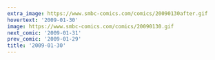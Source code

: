 ```yaml
---
extra_image: https://www.smbc-comics.com/comics/20090130after.gif
hovertext: '2009-01-30'
image: https://www.smbc-comics.com/comics/20090130.gif
next_comic: '2009-01-31'
prev_comic: '2009-01-29'
title: '2009-01-30'
---
```


